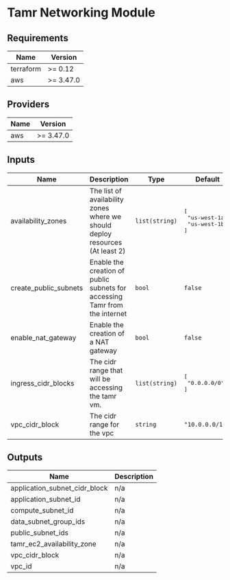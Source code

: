 # Tamr Networking Module

<!-- BEGINNING OF PRE-COMMIT-TERRAFORM DOCS HOOK -->
## Requirements

| Name | Version |
|------|---------|
| terraform | >= 0.12 |
| aws | >= 3.47.0 |

## Providers

| Name | Version |
|------|---------|
| aws | >= 3.47.0 |

## Inputs

| Name | Description | Type | Default | Required |
|------|-------------|------|---------|:--------:|
| availability\_zones | The list of availability zones where we should deploy resources (At least 2) | `list(string)` | <pre>[<br>  "us-west-1a",<br>  "us-west-1b"<br>]</pre> | no |
| create\_public\_subnets | Enable the creation of public subnets for accessing Tamr from the internet | `bool` | `false` | no |
| enable\_nat\_gateway | Enable the creation of a NAT gateway | `bool` | `false` | no |
| ingress\_cidr\_blocks | The cidr range that will be accessing the tamr vm. | `list(string)` | <pre>[<br>  "0.0.0.0/0"<br>]</pre> | no |
| vpc\_cidr\_block | The cidr range for the vpc | `string` | `"10.0.0.0/16"` | no |

## Outputs

| Name | Description |
|------|-------------|
| application\_subnet\_cidr\_block | n/a |
| application\_subnet\_id | n/a |
| compute\_subnet\_id | n/a |
| data\_subnet\_group\_ids | n/a |
| public\_subnet\_ids | n/a |
| tamr\_ec2\_availability\_zone | n/a |
| vpc\_cidr\_block | n/a |
| vpc\_id | n/a |

<!-- END OF PRE-COMMIT-TERRAFORM DOCS HOOK -->
